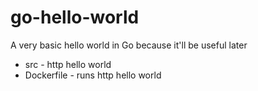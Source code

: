 # go-hello-world

A very basic hello world in Go because it'll be useful later

* src         - http hello world
* Dockerfile  - runs http hello world
